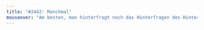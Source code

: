 ```yaml
---
title: "#2442: Manchmal"
mouseover: "Am besten, man hinterfragt noch das Hinterfragen des Hinterfragens. Und so weiter."
---
```

